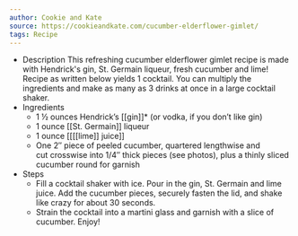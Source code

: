 ```yaml
---
author: Cookie and Kate
source: https://cookieandkate.com/cucumber-elderflower-gimlet/
tags: Recipe
---
```


- Description
  This refreshing cucumber elderflower gimlet recipe is made with Hendrick's gin, St. Germain liqueur, fresh cucumber and lime! Recipe as written below yields 1 cocktail. You can multiply the ingredients and make as many as 3 drinks at once in a large cocktail shaker.
- Ingredients
	- 1 ½ ounces Hendrick’s [[gin]]* (or vodka, if you don&#8217;t like gin)
	- 1 ounce [[St. Germain]] liqueur
	- 1 ounce [[[[lime]] juice]]
	- One 2&#8243; piece of peeled cucumber, quartered lengthwise and cut crosswise into 1/4&#8243; thick pieces (see photos), plus a thinly sliced cucumber round for garnish
- Steps
	- Fill a cocktail shaker with ice. Pour in the gin, St. Germain and lime juice. Add the cucumber pieces, securely fasten the lid, and shake like crazy for about 30 seconds.
	- Strain the cocktail into a martini glass and garnish with a slice of cucumber. Enjoy!